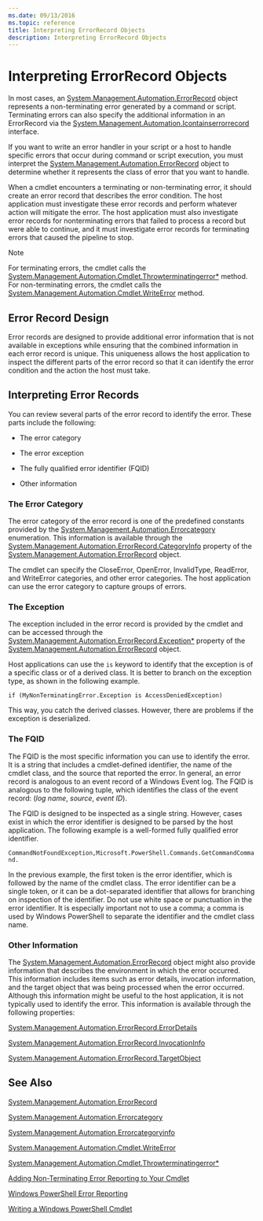 ```yaml
---
ms.date: 09/13/2016
ms.topic: reference
title: Interpreting ErrorRecord Objects
description: Interpreting ErrorRecord Objects
---
```

# Interpreting ErrorRecord Objects

In most cases, an [System.Management.Automation.ErrorRecord](/dotnet/api/System.Management.Automation.ErrorRecord) object represents a non-terminating error generated by a command or script. Terminating errors can also specify the additional information in an ErrorRecord via the [System.Management.Automation.Icontainserrorrecord](/dotnet/api/System.Management.Automation.IContainsErrorRecord) interface.

If you want to write an error handler in your script or a host to handle specific errors that occur during command or script execution, you must interpret the [System.Management.Automation.ErrorRecord](/dotnet/api/System.Management.Automation.ErrorRecord) object to determine whether it represents the class of error that you want to handle.

When a cmdlet encounters a terminating or non-terminating error, it should create an error record that describes the error condition. The host application must investigate these error records and perform whatever action will mitigate the error. The host application must also investigate error records for nonterminating errors that failed to process a record but were able to continue, and it must investigate error records for terminating errors that caused the pipeline to stop.

> [!NOTE]
> For terminating errors, the cmdlet calls the [System.Management.Automation.Cmdlet.Throwterminatingerror*](/dotnet/api/System.Management.Automation.Cmdlet.ThrowTerminatingError) method. For non-terminating errors, the cmdlet calls the [System.Management.Automation.Cmdlet.WriteError](/dotnet/api/System.Management.Automation.Cmdlet.WriteError) method.

## Error Record Design

Error records are designed to provide additional error information that is not available in exceptions while ensuring that the combined information in each error record is unique. This uniqueness allows the host application to inspect the different parts of the error record so that it can identify the error condition and the action the host must take.

## Interpreting Error Records

You can review several parts of the error record to identify the error. These parts include the following:

- The error category

- The error exception

- The fully qualified error identifier (FQID)

- Other information

### The Error Category

The error category of the error record is one of the predefined constants provided by the [System.Management.Automation.Errorcategory](/dotnet/api/System.Management.Automation.ErrorCategory) enumeration. This information  is available through the [System.Management.Automation.ErrorRecord.CategoryInfo](/dotnet/api/System.Management.Automation.ErrorRecord.CategoryInfo) property of the [System.Management.Automation.ErrorRecord](/dotnet/api/System.Management.Automation.ErrorRecord) object.

The cmdlet can specify the CloseError, OpenError, InvalidType, ReadError, and WriteError categories, and other error categories. The host application can use the error category to capture groups of errors.

### The Exception

The exception included in the error record is provided by the cmdlet and can be accessed through the [System.Management.Automation.ErrorRecord.Exception*](/dotnet/api/System.Management.Automation.ErrorRecord.Exception) property of the [System.Management.Automation.ErrorRecord](/dotnet/api/System.Management.Automation.ErrorRecord) object.

Host applications can use the `is` keyword to identify that the exception is of a specific class or of a derived class. It is better to branch on the exception type, as shown in the following example.

`if (MyNonTerminatingError.Exception is AccessDeniedException)`

This way, you catch the derived classes. However, there are problems if the exception is deserialized.

### The FQID

The FQID is the most specific information you can use to identify the error. It is a string that includes a cmdlet-defined identifier, the name of the cmdlet class, and the source that reported the error. In general, an error record is analogous to an event record of a Windows Event log. The FQID is analogous to the following tuple, which identifies the class of the event record: (*log name*, *source*, *event ID*).

The FQID is designed to be inspected as a single string. However, cases exist in which the error identifier is designed to be parsed by the host application. The following example is a well-formed fully qualified error identifier.

`CommandNotFoundException,Microsoft.PowerShell.Commands.GetCommandCommand.`

In the previous example, the first token is the error identifier, which is followed by the name of the cmdlet class. The error identifier can be a single token, or it can be a dot-separated identifier that allows for branching on inspection of the identifier. Do not use white space or punctuation in the error identifier. It is especially important not to use a comma; a comma is used by Windows PowerShell to separate the identifier and the cmdlet class name.

### Other Information

The [System.Management.Automation.ErrorRecord](/dotnet/api/System.Management.Automation.ErrorRecord) object might also provide information that describes the environment in which the error occurred. This information includes items such as error details, invocation information, and the target object that was being processed when the error occurred. Although this information might be useful to the host application, it is not typically used to identify the error. This information is available through the following properties:

[System.Management.Automation.ErrorRecord.ErrorDetails](/dotnet/api/System.Management.Automation.ErrorRecord.ErrorDetails)

[System.Management.Automation.ErrorRecord.InvocationInfo](/dotnet/api/System.Management.Automation.ErrorRecord.InvocationInfo)

[System.Management.Automation.ErrorRecord.TargetObject](/dotnet/api/System.Management.Automation.ErrorRecord.TargetObject)

## See Also

[System.Management.Automation.ErrorRecord](/dotnet/api/System.Management.Automation.ErrorRecord)

[System.Management.Automation.Errorcategory](/dotnet/api/System.Management.Automation.ErrorCategory)

[System.Management.Automation.Errorcategoryinfo](/dotnet/api/System.Management.Automation.ErrorCategoryInfo)

[System.Management.Automation.Cmdlet.WriteError](/dotnet/api/System.Management.Automation.Cmdlet.WriteError)

[System.Management.Automation.Cmdlet.Throwterminatingerror*](/dotnet/api/System.Management.Automation.Cmdlet.ThrowTerminatingError)

[Adding Non-Terminating Error Reporting to Your Cmdlet](./adding-non-terminating-error-reporting-to-your-cmdlet.md)

[Windows PowerShell Error Reporting](./error-reporting-concepts.md)

[Writing a Windows PowerShell Cmdlet](./writing-a-windows-powershell-cmdlet.md)
